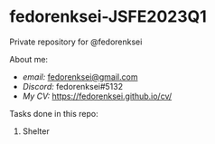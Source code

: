 # fedorenksei-JSFE2023Q1
Private repository for @fedorenksei

About me:
- _email:_ fedorenksei@gmail.com
- _Discord:_ fedorenksei#5132
- _My CV:_ https://fedorenksei.github.io/cv/

Tasks done in this repo:
1. Shelter
